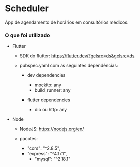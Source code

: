# Scheduler

App de agendamento de horários em consultórios médicos.

### O que foi utilizado

* Flutter

	* SDK do flutter: https://flutter.dev/?gclsrc=ds&gclsrc=ds
	
	* pubspec.yaml com as seguintes dependências: 

		- dev dependencies
		
			* mockito: any
  			* build_runner: any

		- flutter dependencies
			
			* dio ou http: any

* Node

	- NodeJS: https://nodejs.org/en/
	
	- pacotes:	

		* "cors": "^2.8.5",
		* "express": "^4.17.1",
	        * "mysql": "^2.18.1"
